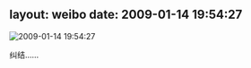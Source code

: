 layout: weibo
date: 2009-01-14 19:54:27
---
<meta name="referrer" content="no-referrer" />

<img src="/images/renren.ico" style="float: left;"/>2009-01-14 19:54:27

纠结……

